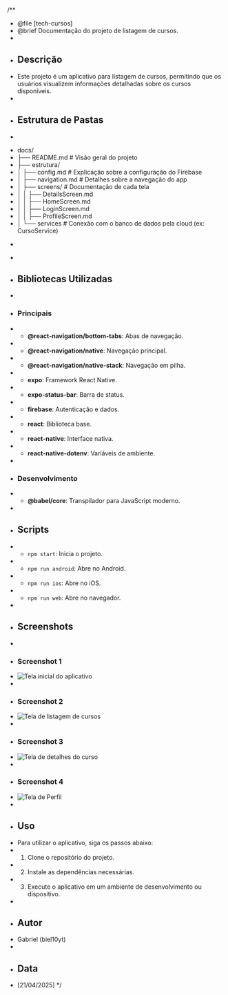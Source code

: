 /**
 * @file [tech-cursos]
 * @brief Documentação do projeto de listagem de cursos.
 *
 * ## Descrição
 * Este projeto é um aplicativo para listagem de cursos, permitindo que os usuários visualizem informações detalhadas sobre os cursos disponíveis.
 *
 * ## Estrutura de Pastas
 * ```
 * docs/
 * ├── README.md                  # Visão geral do projeto
 * ├── estrutura/                 
 * │   ├── config.md              # Explicação sobre a configuração do Firebase
 * │   ├── navigation.md          # Detalhes sobre a navegação do app
 * │   ├── screens/               # Documentação de cada tela
 * │   │   ├── DetailsScreen.md
 * │   │   ├── HomeScreen.md
 * │   │   ├── LoginScreen.md
 * │   │   ├── ProfileScreen.md
 * │   └── services  # Conexão com o banco de dados pela cloud (ex: CursoService)
 * ```
 *
 * ## Bibliotecas Utilizadas
 *
 * ### Principais
 * - **@react-navigation/bottom-tabs**: Abas de navegação.
 * - **@react-navigation/native**: Navegação principal.
 * - **@react-navigation/native-stack**: Navegação em pilha.
 * - **expo**: Framework React Native.
 * - **expo-status-bar**: Barra de status.
 * - **firebase**: Autenticação e dados.
 * - **react**: Biblioteca base.
 * - **react-native**: Interface nativa.
 * - **react-native-dotenv**: Variáveis de ambiente.
 *
 * ### Desenvolvimento
 * - **@babel/core**: Transpilador para JavaScript moderno.
 *
 * ## Scripts
 * - `npm start`: Inicia o projeto.
 * - `npm run android`: Abre no Android.
 * - `npm run ios`: Abre no iOS.
 * - `npm run web`: Abre no navegador.
 *
 * ## Screenshots
 *
 * ### Screenshot 1
 * ![Tela inicial do aplicativo](./screenshots/Captura%20de%20tela%202025-04-21%20181456.png)
 *
 * ### Screenshot 2
 * ![Tela de listagem de cursos](./screenshots/Captura%20de%20tela%202025-04-21%20181507.png)
 *
 * ### Screenshot 3
 * ![Tela de detalhes do curso](./screenshots/Captura%20de%20tela%202025-04-21%20181523.png)
 *
 * ### Screenshot 4
 * ![Tela de Perfil](./screenshots/Captura%20de%20tela%202025-04-21%20181535.png)
 *
 * ## Uso
 * Para utilizar o aplicativo, siga os passos abaixo:
 * 1. Clone o repositório do projeto.
 * 2. Instale as dependências necessárias.
 * 3. Execute o aplicativo em um ambiente de desenvolvimento ou dispositivo.
 *
 * ## Autor
 * Gabriel (biel10yt)
 *
 * ## Data
 * [21/04/2025]
 */